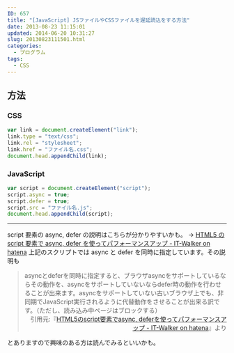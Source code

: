 ```yaml
---
ID: 657
title: "[JavaScript] JSファイルやCSSファイルを遅延読込をする方法"
date: 2013-08-23 11:15:01
updated: 2014-06-20 10:31:27
slug: 20130823111501.html
categories:
  - プログラム
tags:
  - CSS
---
```


<!--more-->

## 方法

### CSS

```javascript
var link = document.createElement("link");
link.type = "text/css";
link.rel = "stylesheet";
link.href = "ファイル名.css";
document.head.appendChild(link);
```

### JavaScript

```javascript
var script = document.createElement("script");
script.async = true;
script.defer = true;
script.src = "ファイル名.js";
document.head.appendChild(script);
```

---

script 要素の async, defer の説明はこちらが分かりやすいかも。
→ <a href="http://goo.gl/eKQpd" target="_blank">HTML5 の script 要素で async, defer を使ってパフォーマンスアップ - IT-Walker on hatena</a>
上記のスクリプトでは async と defer を同時に指定しています。その説明も

<blockquote>asyncとdeferを同時に指定すると、ブラウザasyncをサポートしているならその動作を、asyncをサポートしていないならdefer時の動作を行わせることが出来ます。asyncをサポートしていない古いブラウザ上でも、非同期でJavaScript実行されるように代替動作をさせることが出来る訳です。（ただし、読み込み中ページはブロックする）<div align="right">引用元:『<a href="http://d.hatena.ne.jp/Syunpei/20091006" target="_blank">HTML5のscript要素でasync, deferを使ってパフォーマンスアップ - IT-Walker on hatena</a>』より</div></blockquote>
とありますので興味のある方は読んでみるといいかも。
